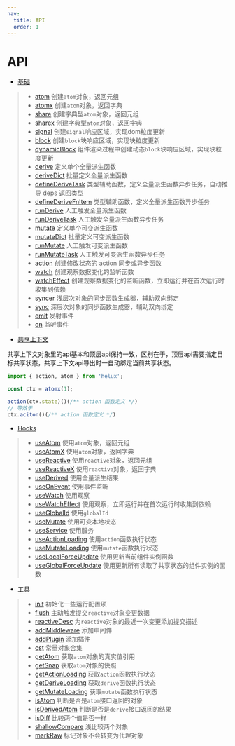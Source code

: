 ```yaml
---
nav:
  title: API
  order: 1
---
```


# API

- [基础](/api/base/atom)

> - [atom](/api/base/atom) 创建`atom`对象，返回元组
> - [atomx](/api/base/atom-x) 创建`atom`对象，返回字典
> - [share](/api/base/share) 创建字典型`atom`对象，返回元组
> - [sharex](/api/base/share-x) 创建字典型`atom`对象，返回字典
> - [signal](/api/base/signal) 创建`signal`响应区域，实现dom粒度更新
> - [block](/api/base/block) 创建`block`块响应区域，实现块粒度更新
> - [dynamicBlock](/api/base/dynamic-block) 组件渲染过程中创建动态`block`块响应区域，实现块粒度更新
> - [derive](/api/base/derive) 定义单个全量派生函数
> - [deriveDict](/api/base/derive-dict) 批量定义全量派生函数
> - [defineDeriveTask](/api/base/define-derive-task) 类型辅助函数，定义全量派生函数异步任务，自动推导 deps 返回类型
> - [defineDeriveFnItem](/api/base/define-drive-fn-item) 类型辅助函数，定义全量派生函数异步任务
> - [runDerive](/api/base/run-derive) 人工触发全量派生函数
> - [runDeriveTask](/api/base/run-derive-task) 人工触发全量派生函数异步任务
> - [mutate](/api/base/mutate) 定义单个可变派生函数
> - [mutateDict](/api/base/mutate-dict) 批量定义可变派生函数
> - [runMutate](/api/base/run-mutate) 人工触发可变派生函数
> - [runMutateTask](/api/base/run-mutate-task) 人工触发可变派生函数异步任务
> - [action](/api/base/action) 创建修改状态的 action 同步或异步函数
> - [watch](/api/base/watch) 创建观察数据变化的监听函数
> - [watchEffect](/api/base/watch-effect) 创建观察数据变化的监听函数，立即运行并在首次运行时收集到依赖
> - [syncer](/api/base/syncer) 浅层次对象的同步函数生成器，辅助双向绑定
> - [sync](/api/base/sync) 深层次对象的同步函数生成器，辅助双向绑定
> - [emit](/api/base/emit) 发射事件
> - [on](/api/base/on) 监听事件

- [共享上下文](/api/atom-ctx/)

共享上下文对象里的api基本和顶层api保持一致，区别在于，顶层api需要指定目标共享状态，共享上下文api导出时一自动绑定当前共享状态。

```ts
import { action, atom } from 'helux';

const ctx = atomx(1);

action(ctx.state)()(/** action 函数定义 */)
// 等效于
ctx.aciton()(/** action 函数定义 */)

```

- [Hooks](/api/hooks/)

> - [useAtom](/api/hooks/use-atom) 使用`atom`对象，返回元组
> - [useAtomX](/api/hooks/use-atom-x) 使用`atom`对象，返回字典
> - [useReactive](/api/hooks/use-reactive) 使用`reactive`对象，返回元组
> - [useReactiveX](/api/hooks/use-reactive-x) 使用`reactive`对象，返回字典
> - [useDerived](/api/hooks/use-derived) 使用全量派生结果
> - [useOnEvent](/api/hooks/use-on-event) 使用事件监听
> - [useWatch](/api/hooks/use-watch) 使用观察
> - [useWatchEffect](/api/hooks/use-watch-effect) 使用观察，立即运行并在首次运行时收集到依赖
> - [useGlobalId](/api/hooks/use-global-id) 使用`globalId`
> - [useMutate](/api/hooks/use-mutate) 使用可变本地状态
> - [useService](/api/hooks/use-service) 使用服务
> - [useActionLoading](/api/hooks/use-action-loading) 使用`action`函数执行状态
> - [useMutateLoading](/api/hooks/use-mutate-loading) 使用`mutate`函数执行状态
> - [useLocalForceUpdate](/api/hooks/use-local-force-update) 使用更新当前组件实例函数
> - [useGlobalForceUpdate](/api/hooks/use-global-force-update) 使用更新所有读取了共享状态的组件实例的函数

- [工具](/api/utils/)

> - [init](/api/utils/init) 初始化一些运行配置项
> - [flush](/api/utils/flush) 主动触发提交`reactive`对象变更数据
> - [reactiveDesc](/api/utils/reactive-desc) 为`reactive`对象的最近一次变更添加提交描述
> - [addMiddleware](/api/utils/add-middleware) 添加中间件
> - [addPlugin](/api/utils/add-plugin) 添加插件
> - [cst](/api/utils/cst) 常量对象合集
> - [getAtom](/api/utils/get-atom) 获取`atom`对象的真实值引用
> - [getSnap](/api/utils/get-snap) 获取`atom`对象的快照
> - [getActionLoading](/api/utils/get-action-loading) 获取`action`函数执行状态
> - [getDeriveLoading](/api/utils/get-derive-loading) 获取`derive`函数执行状态
> - [getMutateLoading](/api/utils/get-mutate-loading) 获取`mutate`函数执行状态
> - [isAtom](/api/utils/is-atom) 判断是否是`atom`接口返回的对象
> - [isDerivedAtom](/api/utils/is-derived-atom) 判断是否是`derive`接口返回的结果
> - [isDiff](/api/utils/is-diff) 比较两个值是否一样
> - [shallowCompare](/api/utils/shallow-compare) 浅比较两个对象
> - [markRaw](/api/utils/mark-raw) 标记对象不会转变为代理对象
